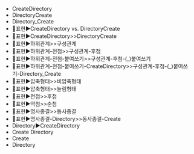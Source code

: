 - CreateDirectory
- DirectoryCreate
- Directory_Create
- 📌표현▶️CreateDirectory vs. DirectoryCreate
- 📌표현▶️CreateDirectory>>DirectoryCreate
- 📌표현▶️하위관계>>구성관계
- 📌표현▶️하위관계-전첨>>구성관계-후첨
- 📌표현▶️하위관계-전첨-붙여쓰기>>구성관계-후첨-(_)붙여쓰기
- 📌표현▶️하위관계-전첨-붙여쓰기-CreateDirectory>>구성관계-후첨-(_)붙여쓰기-Directory_Create
- 📌표현▶️압축형태>>비압축형태
- 📌표현▶️압축형태>>늘림형태
- 📌표현▶️전첨>>후첨
- 📌표현▶️역첨>>순첨
- 📌표현▶️명사종결>>동사종결
- 📌표현▶️명사종결-Directory>>동사종결-Create
- Directory▶️CreateDirectory
- Create Directory
- Create
- Directory